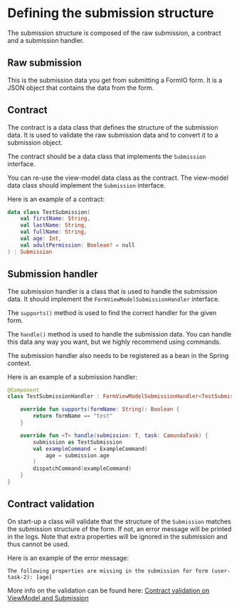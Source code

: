 # Defining the submission structure

The submission structure is composed of the raw submission, a contract and a submission handler.

## Raw submission
This is the submission data you get from submitting a FormIO form. It is a JSON object that contains the data from the form.

## Contract
The contract is a data class that defines the structure of the submission data. It is used to validate the raw submission data and to convert it to a submission object.

The contract should be a data class that implements the `Submission` interface.

You can re-use the view-model data class as the contract. The view-model data class should implement the `Submission` interface.

Here is an example of a contract:

```kotlin
data class TestSubmission(
    val firstName: String,
    val lastName: String,
    val fullName: String,
    val age: Int,
    val adultPermission: Boolean? = null
) : Submission
```

## Submission handler
The submission handler is a class that is used to handle the submission data. It should implement the `FormViewModelSubmissionHandler` interface.

The `supports()` method is used to find the correct handler for the given form.

The `handle()` method is used to handle the submission data. You can handle this data any way you want, but we highly recommend using commands.

The submission handler also needs to be registered as a bean in the Spring context.

Here is an example of a submission handler:
```kotlin
@Component
class TestSubmissionHandler : FormViewModelSubmissionHandler<TestSubmission> {

    override fun supports(formName: String): Boolean {
        return formName == "test"
    }

    override fun <T> handle(submission: T, task: CamundaTask) {
        submission as TestSubmission
        val exampleCommand = ExampleCommand(
            age = submission.age
        )
        dispatchCommand(exampleCommand)
    }
}
```

## Contract validation
On start-up a class will validate that the structure of the `Submission` matches the submission structure of the form. If not, an error message will be printed in the logs. Note that extra properties will be ignored in the submission and thus cannot be used.

Here is an example of the error message:
```
The following properties are missing in the submission for form (user-task-2): [age]
```

More info on the validation can be found here: [Contract validation on ViewModel and Submission](contract-validation.md)
